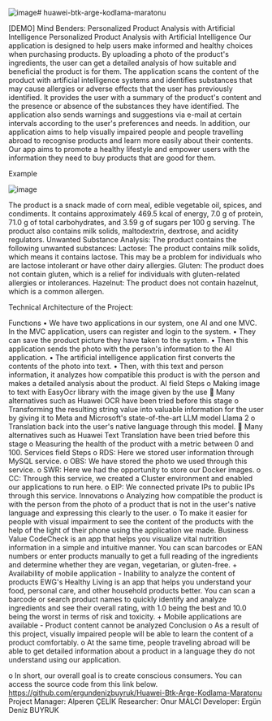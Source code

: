 ![image](https://github.com/ergundenizbuyruk/Huawei-Btk-Arge-Kodlama-Maratonu/assets/83646458/81ecccd2-a76e-4f87-8f11-38124f16dcea)# huawei-btk-arge-kodlama-maratonu

[DEMO] Mind Benders: Personalized Product Analysis with Artificial Intelligence
 Personalized Product Analysis with Artificial Intelligence
Our application is designed to help users make informed and healthy choices when purchasing products. By uploading a photo of the product's ingredients, the user can get a detailed analysis of how suitable and beneficial the product is for them. The application scans the content of the product with artificial intelligence systems and identifies substances that may cause allergies or adverse effects that the user has previously identified. It provides the user with a summary of the product's content and the presence or absence of the substances they have identified.
The application also sends warnings and suggestions via e-mail at certain intervals according to the user's preferences and needs. In addition, our application aims to help visually impaired people and people travelling abroad to recognise products and learn more easily about their contents. Our app aims to promote a healthy lifestyle and empower users with the information they need to buy products that are good for them.

Example

![image](https://github.com/ergundenizbuyruk/Huawei-Btk-Arge-Kodlama-Maratonu/assets/83646458/c49999e6-0a43-439f-acba-eb8cabb855d5)

                                     
                                            
The product is a snack made of corn meal, edible vegetable oil, spices, and condiments. It contains approximately 469.5 kcal of energy, 7.0 g of protein, 71.0 g of total carbohydrates, and 3.59 g of sugars per 100 g serving. The product also contains milk solids, maltodextrin, dextrose, and acidity regulators.
Unwanted Substance Analysis:
The product contains the following unwanted substances:
Lactose: The product contains milk solids, which means it contains lactose. This may be a problem for individuals who are lactose intolerant or have other dairy allergies.
Gluten: The product does not contain gluten, which is a relief for individuals with gluten-related allergies or intolerances. 
Hazelnut: The product does not contain hazelnut, which is a common allergen.






Technical Architecture of the Project:
 


Functıons
•	We have two applications in our system, one AI and one MVC. In the MVC application, users can register and login to the system.
•	 They can save the product picture they have taken to the system.
•	Then this application sends the photo with the person's information to the AI application.
•	 The artificial intelligence application first converts the contents of the photo into text.
•	 Then, with this text and person information, it analyzes how compatible this product is with the person and makes a detailed analysis about the product. 
AI field Steps
o	Making image to text with EasyOcr library with the image given by the use 
	Many alternatives such as Huawei OCR have been tried before this stage
o	Transforming the resulting string value into valuable information for the user by giving it to Meta and Microsoft's state-of-the-art LLM model Llama 2
o	Translation back into the user's native language through this model. 
	Many alternatives such as Huawei Text Translation have been tried before this stage
o	Measuring the health of the product with a metric between 0 and 100.
Services field Steps
o	RDS: Here we stored user information through MySQL service.
o	OBS: We have stored the photo we used through this service.
o	SWR: Here we had the opportunity to store our Docker images.
o	CC: Through this service, we created a Cluster environment and enabled our applications to run here.
o	EIP: We connected private IPs to public IPs through this service. 
Innovatıons
o	Analyzing how compatible the product is with the person from the photo of a product that is not in the user's native language and expressing this clearly to the user.
o	To make it easier for people with visual impairment to see the content of the products with the help of the light of their phone using the application we made. 
Business Value
CodeCheck is an app that helps you visualize vital nutrition information in a simple and intuitive manner. You can scan barcodes or EAN numbers or enter products manually to get a full reading of the ingredients and determine whether they are vegan, vegetarian, or gluten-free. 
    + Availability of mobile application
    - Inability to analyze the content of products
EWG's Healthy Living is an app that helps you understand your food, personal care, and other household products better. You can scan a barcode or search product names to quickly identify and analyze ingredients and see their overall rating, with 1.0 being the best and 10.0 being the worst in terms of risk and toxicity. 
                    + Mobile applications are available
                     - Product content cannot be analyzed
Conclusion
o	As a result of this project, visually impaired people will be able to learn the content of a product comfortably.
o	At the same time, people traveling abroad will be able to get detailed information about a product in a language they do not understand using our application. 

o	In short, our overall goal is to create conscious consumers.
You can access the source code from this link below.
https://github.com/ergundenizbuyruk/Huawei-Btk-Arge-Kodlama-Maratonu
Project Manager: Alperen ÇELİK
Researcher: Onur MALCI
Developer: Ergün Deniz BUYRUK


